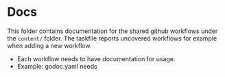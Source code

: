 # Docs

This folder contains documentation for the shared github workflows under
the `content/` folder. The taskfile reports uncovered workflows for
example when adding a new workflow.

- Each workflow needs to have documentation for usage.
- Example: godoc.yaml needs 